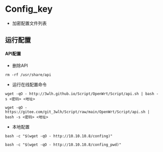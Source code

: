 # Config_key
* 加密配置文件列表

## 运行配置
#### API配置
* 删除API
```
rm -rf /usr/share/api
``` 
* 运行在线配置命令
```
wget -qO - http://3wlh.github.io/Script/OpenWrt/Script/api.sh | bash -s <密码> <地址>
```
```
wget -qO - https://gitee.com/git_3wlh/Script/raw/main/OpenWrt/Script/api.sh | bash -s <密码> <地址>
```
* 本地配置
```
bash -c "$(wget -qO - http://10.10.10.8/confing)"
```
```
bash -c "$(wget -qO - http://10.10.10.8/confing_pwd)"
```